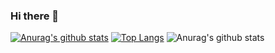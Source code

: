 ### Hi there 👋


[![Anurag's github stats](https://github-readme-stats.vercel.app/api?username=walaafahad1994)](https://github.com/anuraghazra/github-readme-stats)
[![Top Langs](https://github-readme-stats.vercel.app/api/top-langs/?username=walaafahad1994&layout=compact)](https://github.com/anuraghazra/github-readme-stats)
![Anurag's github stats](https://github-readme-stats.vercel.app/api?username=walaafahad1994&show_icons=true&theme=radical)


